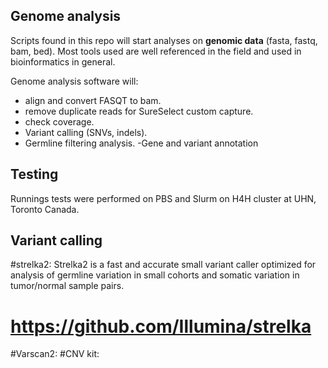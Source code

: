 ## Genome analysis

Scripts found in this repo will start analyses on __genomic data__ (fasta, fastq, bam, bed). Most tools used are well referenced in the field and used in bioinformatics in general.

Genome analysis software will:
- align and convert FASQT to bam.
- remove duplicate reads for SureSelect custom capture.
- check coverage.
- Variant calling (SNVs, indels).
- Germline filtering analysis.
-Gene and variant annotation

## Testing

Runnings tests were performed on PBS and Slurm on H4H cluster at UHN, Toronto Canada.

## Variant calling
#strelka2:
Strelka2 is a fast and accurate small variant caller optimized for analysis of germline variation in small cohorts and somatic variation in tumor/normal sample pairs.
# https://github.com/Illumina/strelka
#Varscan2:
#CNV kit:
